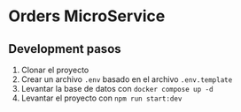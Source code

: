 # Orders MicroService

## Development pasos

1. Clonar el proyecto
2. Crear un archivo `.env` basado en el archivo `.env.template`
3. Levantar la base de datos con `docker compose up -d`
4. Levantar el proyecto con `npm run start:dev`
